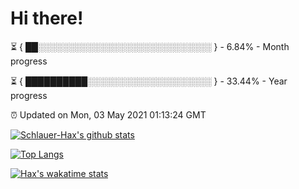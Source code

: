 # Hi there!

⏳ { ██░░░░░░░░░░░░░░░░░░░░░░░░░░░░ } - 6.84% - Month progress

⏳ { ██████████░░░░░░░░░░░░░░░░░░░░ } - 33.44% - Year progress

⏰ Updated on Mon, 03 May 2021 01:13:24 GMT


[![Schlauer-Hax's github stats](https://github-readme-stats.vercel.app/api?username=Schlauer-Hax&show_icons=true&theme=dark&count_private=true)](https://github.com/Schlauer-Hax)


[![Top Langs](https://github-readme-stats.vercel.app/api/top-langs/?username=Schlauer-Hax&layout=compact&theme=dark)](https://github.com/Schlauer-Hax?tab=repositories)


[![Hax's wakatime stats](https://github-readme-stats.vercel.app/api/wakatime?username=Hax&theme=dark)](https://wakatime.com/@Hax)

